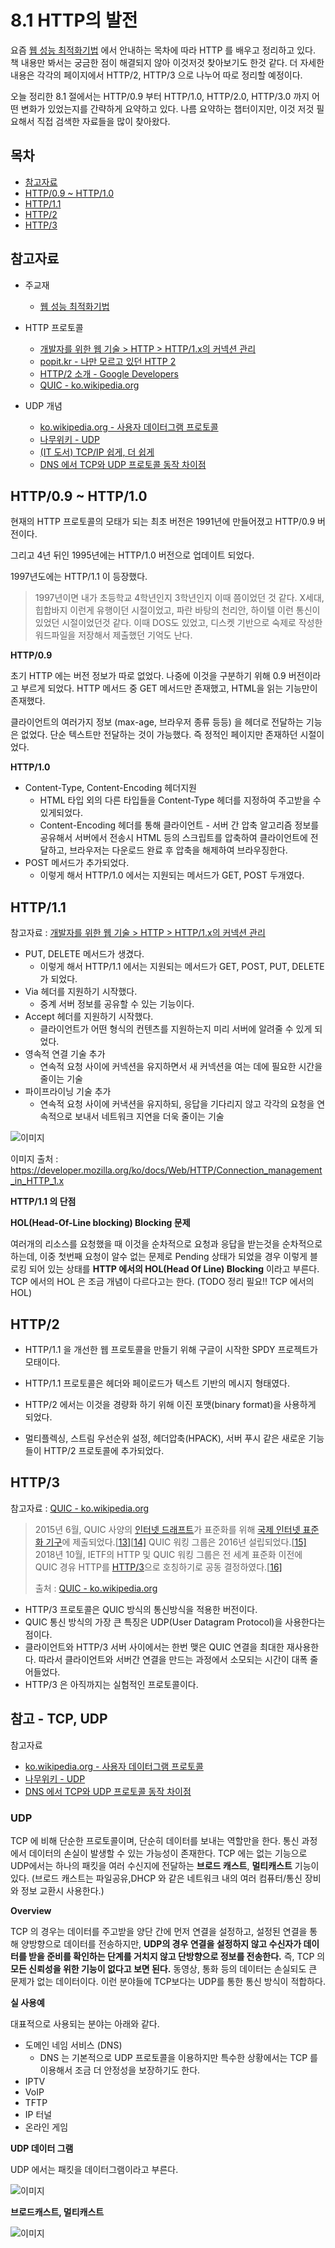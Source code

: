 # 8.1 HTTP의 발전

요즘 [웹 성능 최적화기법](http://www.yes24.com/Product/Goods/96262886) 에서 안내하는 목차에 따라 HTTP 를 배우고 정리하고 있다. 책 내용만 봐서는 궁금한 점이 해결되지 않아 이것저것 찾아보기도 한것 같다. 더 자세한 내용은 각각의 페이지에서 HTTP/2, HTTP/3 으로 나누어 따로 정리할 예정이다.  

오늘 정리한 8.1 절에서는 HTTP/0.9 부터 HTTP/1.0, HTTP/2.0, HTTP/3.0 까지 어떤 변화가 있었는지를 간략하게 요약하고 있다. 나름 요약하는 챕터이지만, 이것 저것 필요해서 직접 검색한 자료들을 많이 찾아왔다.    



## 목차

- [참고자료](#참고자료)
- [HTTP/0.9 ~ HTTP/1.0](#http09--http10)
- [HTTP/1.1](#http11)
- [HTTP/2](#http2)
- [HTTP/3](#http3)



## 참고자료

- 주교재
  - [웹 성능 최적화기법](http://www.yes24.com/Product/Goods/96262886)  

- HTTP 프로토콜
  - [개발자를 위한 웹 기술 > HTTP > HTTP/1.x의 커넥션 관리](https://developer.mozilla.org/ko/docs/Web/HTTP/Connection_management_in_HTTP_1.x)  
  - [popit.kr - 나만 모르고 있던 HTTP 2](https://www.popit.kr/%EB%82%98%EB%A7%8C-%EB%AA%A8%EB%A5%B4%EA%B3%A0-%EC%9E%88%EB%8D%98-http2/)  
  - [HTTP/2 소개 - Google Developers](https://developers.google.com/web/fundamentals/performance/http2?hl=ko)  
  - [QUIC - ko.wikipedia.org](https://ko.wikipedia.org/wiki/QUIC)  

- UDP 개념 
  - [ko.wikipedia.org - 사용자 데이터그램 프로토콜](https://ko.wikipedia.org/wiki/%EC%82%AC%EC%9A%A9%EC%9E%90_%EB%8D%B0%EC%9D%B4%ED%84%B0%EA%B7%B8%EB%9E%A8_%ED%94%84%EB%A1%9C%ED%86%A0%EC%BD%9C)  
  - [나무위키 - UDP](https://namu.wiki/w/UDP)  
  - [(IT 도서) TCP/IP 쉽게, 더 쉽게](http://www.yes24.com/Product/Goods/32203210)
  - [DNS 에서 TCP와 UDP 프로토콜 동작 차이점](https://m.blog.naver.com/PostView.nhn?blogId=junhyung17&logNo=220506163514&proxyReferer=https:%2F%2Fwww.google.com%2F)



## HTTP/0.9 ~ HTTP/1.0

현재의 HTTP 프로토콜의 모태가 되는 최초 버전은 1991년에 만들어졌고 HTTP/0.9 버전이다.  

그리고 4년 뒤인 1995년에는 HTTP/1.0 버전으로 업데이트 되었다.  

1997년도에는 HTTP/1.1 이 등장했다.  

> 1997년이면 내가 초등학교 4학년인지 3학년인지 이때 쯤이었던 것 같다. X세대, 힙합바지 이런게 유행이던 시절이었고, 파란 바탕의 천리안, 하이텔 이런 통신이 있었던 시절이었던것 같다. 이때 DOS도 있었고, 디스켓 기반으로 숙제로 작성한 워드파일을 저장해서 제출했던 기억도 난다.  



**HTTP/0.9**  

초기 HTTP 에는 버전 정보가 따로 없었다. 나중에 이것을 구분하기 위해 0.9 버전이라고 부르게 되었다. HTTP 메서드 중 GET 메서드만 존재했고, HTML을 읽는 기능만이 존재했다.  

클라이언트의 여러가지 정보 (max-age, 브라우저 종류 등등) 을 헤더로 전달하는 기능은 없었다. 단순 텍스트만 전달하는 것이 가능했다. 즉 정적인 페이지만 존재하던 시절이었다.

  

**HTTP/1.0**

- Content-Type, Content-Encoding 헤더지원  
  - HTML 타입 외의 다른 타입들을 Content-Type 헤더를 지정하여 주고받을 수 있게되었다.
  - Content-Encoding 헤더를 통해 클라이언트 - 서버 간 압축 알고리즘 정보를 공유해서 서버에서 전송시 HTML 등의 스크립트를 압축하여 클라이언트에 전달하고, 브라우저는 다운로드 완료 후 압축을 해제하여 브라우징한다.
- POST 메서드가 추가되었다. 
  - 이렇게 해서 HTTP/1.0 에서는 지원되는 메서드가 GET, POST 두개였다.



## HTTP/1.1

참고자료 : [개발자를 위한 웹 기술 > HTTP > HTTP/1.x의 커넥션 관리](https://developer.mozilla.org/ko/docs/Web/HTTP/Connection_management_in_HTTP_1.x)  

- PUT, DELETE 메서드가 생겼다.
  - 이렇게 해서 HTTP/1.1 에서는 지원되는 메서드가 GET, POST, PUT, DELETE 가 되었다.
- Via 헤더를 지원하기 시작했다.
  - 중계 서버 정보를 공유할 수 있는 기능이다.
- Accept 헤더를 지원하기 시작했다.
  - 클라이언트가 어떤 형식의 컨텐츠를 지원하는지 미리 서버에 알려줄 수 있게 되었다.
- 영속적 연결 기술 추가
  - 연속적 요청 사이에 커넥션을 유지하면서 새 커넥션을 여는 데에 필요한 시간을 줄이는 기술
- 파이프라이닝 기술 추가
  - 연속적 요청 사이에 커낵션을 유지하되, 응답을 기다리지 않고 각각의 요청을 연속적으로 보내서 네트워크 지연을 더욱 줄이는 기술



![이미지](https://media.prod.mdn.mozit.cloud/attachments/2016/08/11/13727/7bcf4a6223bb4601ef809ca5eb84b356/HTTP1_x_Connections.png)

이미지 출처 : https://developer.mozilla.org/ko/docs/Web/HTTP/Connection_management_in_HTTP_1.x  



**HTTP/1.1 의 단점**

**HOL(Head-Of-Line blocking) Blocking 문제**

여러개의 리소스를 요청했을 때 이것을 순차적으로 요청과 응답을 받는것을 순차적으로 하는데, 이중 첫번째 요청이 알수 없는 문제로 Pending 상태가 되었을 경우 이렇게 블로킹 되어 있는 상태를 **HTTP 에서의 HOL(Head Of Line) Blocking** 이라고 부른다. TCP 에서의 HOL 은 조금 개념이 다르다고는 한다. (TODO 정리 필요!! TCP 에서의 HOL)



## HTTP/2

- HTTP/1.1 을 개선한 웹 프로토콜을 만들기 위해 구글이 시작한 SPDY 프로젝트가 모태이다.  

- HTTP/1.1 프로토콜은 헤더와 페이로드가 텍스트 기반의 메시지 형태였다.  

- HTTP/2 에서는 이것을 경량화 하기 위해 이진 포맷(binary format)을 사용하게 되었다.
- 멀티플렉싱, 스트림 우선순위 설정, 헤더압축(HPACK), 서버 푸시 같은 새로운 기능들이 HTTP/2 프로토콜에 추가되었다.

  

## HTTP/3

참고자료 : [QUIC - ko.wikipedia.org](https://ko.wikipedia.org/wiki/QUIC)  

> 2015년 6월, QUIC 사양의 [인터넷 드래프트](https://ko.wikipedia.org/w/index.php?title=인터넷_드래프트&action=edit&redlink=1)가 표준화를 위해 [국제 인터넷 표준화 기구](https://ko.wikipedia.org/wiki/국제_인터넷_표준화_기구)에 제출되었다.[[13\]](https://ko.wikipedia.org/wiki/QUIC#cite_note-13)[[14\]](https://ko.wikipedia.org/wiki/QUIC#cite_note-14) QUIC 워킹 그룹은 2016년 설립되었다.[[15\]](https://ko.wikipedia.org/wiki/QUIC#cite_note-15) 2018년 10월, IETF의 HTTP 및 QUIC 워킹 그룹은 전 세계 표준화 이전에 QUIC 경유 HTTP를 [HTTP/3](https://ko.wikipedia.org/wiki/HTTP/3)으로 호칭하기로 공동 결정하였다.[[16\]](https://ko.wikipedia.org/wiki/QUIC#cite_note-:0-16)  
>
> 출처 : [QUIC - ko.wikipedia.org](https://ko.wikipedia.org/wiki/QUIC)



- HTTP/3 프로토콜은 QUIC 방식의 통신방식을 적용한 버전이다.
- QUIC 통신 방식의 가장 큰 특징은 UDP(User Datagram Protocol)을 사용한다는 점이다.
- 클라이언트와 HTTP/3 서버 사이에서는 한번 맺은 QUIC 연결을 최대한 재사용한다. 따라서 클라이언트와 서버간 연결을 만드는 과정에서 소모되는 시간이 대폭 줄어들었다.
- HTTP/3 은 아직까지는 실험적인 프로토콜이다.



## 참고 - TCP, UDP

참고자료 

- [ko.wikipedia.org - 사용자 데이터그램 프로토콜](https://ko.wikipedia.org/wiki/%EC%82%AC%EC%9A%A9%EC%9E%90_%EB%8D%B0%EC%9D%B4%ED%84%B0%EA%B7%B8%EB%9E%A8_%ED%94%84%EB%A1%9C%ED%86%A0%EC%BD%9C)
- [나무위키 - UDP](https://namu.wiki/w/UDP) 
- [DNS 에서 TCP와 UDP 프로토콜 동작 차이점](https://m.blog.naver.com/PostView.nhn?blogId=junhyung17&logNo=220506163514&proxyReferer=https:%2F%2Fwww.google.com%2F)

  

### UDP

TCP 에 비해 단순한 프로토콜이며, 단순히 데이터를 보내는 역할만을 한다. 통신 과정에서 데이터의 손실이 발생할 수 있는 가능성이 존재한다. TCP 에는 없는 기능으로 UDP에서는 하나의 패킷을 여러 수신지에 전달하는 **브로드 캐스트**, **멀티캐스트** 기능이 있다. (브로드 캐스트는 파일공유,DHCP 와 같은 네트워크 내의 여러 컴퓨터/통신 장비와 정보 교환시 사용한다.)   



**Overview**  

TCP 의 경우는 데이터를 주고받을 양단 간에 먼저 연결을 설정하고, 설정된 연결을 통해 양방향으로 데이터를 전송하지만, **UDP의 경우 연결을 설정하지 않고 수신자가 데이터를 받을 준비를 확인하는 단계를 거치지 않고 단방향으로 정보를 전송한다.** 즉, TCP 의 **모든 신뢰성을 위한 기능이 없다고 보면 된다.** 동영상, 통화 등의 데이터는 손실되도 큰 문제가 없는 데이터이다. 이런 분야들에 TCP보다는 UDP를 통한 통신 방식이 적합하다.  

  

**실 사용예**  

대표적으로 사용되는 분야는 아래와 같다.  

- 도메인 네임 서비스 (DNS)
  - DNS 는 기본적으로 UDP 프로토콜을 이용하지만 특수한 상황에서는 TCP 를 이용해서 조금 더 안정성을 보장하기도 한다.
- IPTV
- VoIP
- TFTP
- IP 터널
- 온라인 게임



**UDP 데이터 그램**  

UDP 에서는 패킷을 데이터그램이라고 부른다.  

![이미지](./img/UDP_DATAGRAM_LAYOUT.png)



**브로드캐스트, 멀티캐스트**

![이미지](./img/BROADCAST-MULTICAST-WAY.png)

